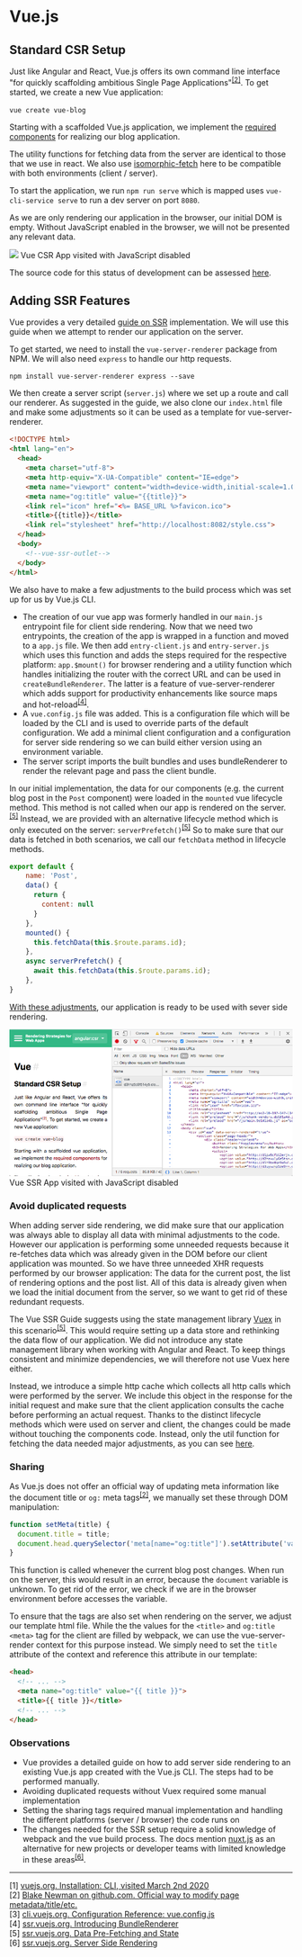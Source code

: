 # Vue.js

## Standard CSR Setup

Just like Angular and React, Vue.js offers its own command line interface "for quickly scaffolding ambitious Single Page Applications"<sup>[[2]](#ref-2)</sup>.
To get started, we create a new Vue application:

```vue create vue-blog```

Starting with a scaffolded Vue.js application, we implement the [required components](./case-study#frontend) for realizing our blog application.

The utility functions for fetching data from the server are identical to those that we use in react.
We also use [isomorphic-fetch](https://www.npmjs.com/package/isomorphic-fetch) here to be compatible with both environments (client / server).

To start the application, we run `npm run serve` which is mapped uses `vue-cli-service serve` to run a dev server on port `8080`.

As we are only rendering our application in the browser, our initial DOM is empty.
Without JavaScript enabled in the browser, we will not be presented any relevant data.

<p class="image">
<img src="./vue-csr-no-js.png"/>
Vue CSR App visited with JavaScript disabled 
</p>

The source code for this status of development can be assessed [here](https://github.com/glutengo/rendering-strategies/tree/1daef909ad3d04c70d00f3793bea7b10a496021f/vue-blog).

## Adding SSR Features

Vue provides a very detailed [guide on SSR](https://ssr.vuejs.org/) implementation.
We will use this guide when we attempt to render our application on the server.

To get started, we need to install the `vue-server-renderer` package from NPM.
We will also need `express` to handle our http requests.

```shell script
npm install vue-server-renderer express --save
```

We then create a server script (`server.js`) where we set up a route and call our renderer.
As suggested in the guide, we also clone our `index.html` file and make some adjustments so it can be used as a template for vue-server-renderer.

```html
<!DOCTYPE html>
<html lang="en">
  <head>
    <meta charset="utf-8">
    <meta http-equiv="X-UA-Compatible" content="IE=edge">
    <meta name="viewport" content="width=device-width,initial-scale=1.0">
    <meta name="og:title" value="{{title}}">
    <link rel="icon" href="<%= BASE_URL %>favicon.ico">
    <title>{{title}}</title>
    <link rel="stylesheet" href="http://localhost:8082/style.css">
  </head>
  <body>
    <!--vue-ssr-outlet-->
  </body>
</html>
```

We also have to make a few adjustments to the build process which was set up for us by Vue.js CLI.
* The creation of our vue app was formerly handled in our `main.js` entrypoint file for client side rendering.
Now that we need two entrypoints, the creation of the app is wrapped in a function and moved to a `app.js` file.
We then add `entry-client.js` and `entry-server.js` which uses this function and adds the steps required for the respective platform: `app.$mount()` for browser rendering and a utility function which handles initializing the router with the correct URL and can be used in `createBundleRenderer`.
The latter is a feature of vue-server-renderer which adds support for productivity enhancements like source maps and hot-reload<sup>[[4]](#ref-4)</sup>.
* A `vue.config.js` file was added. This is a configuration file which will be loaded by the CLI and is used to override parts of the default configuration.
We add a minimal client configuration and a configuration for server side rendering so we can build either version using an environment variable.
* The server script imports the built bundles and uses bundleRenderer to render the relevant page and pass the client bundle.

In our initial implementation, the data for our components (e.g. the current blog post in the `Post` component) were loaded in the `mounted` vue lifecycle method.
This method is not called when our app is rendered on the server.<sup>[[5]](#ref-5)</sup>
Instead, we are provided with an alternative lifecycle method which is only executed on the server: `serverPrefetch()`<sup>[[5]](#ref-5)</sup>
So to make sure that our data is fetched in both scenarios, we call our `fetchData` method in lifecycle methods.

```javascript
export default {
    name: 'Post',
    data() {
      return {
        content: null
      }
    },
    mounted() {
      this.fetchData(this.$route.params.id);
    },
    async serverPrefetch() {
      await this.fetchData(this.$route.params.id);
    },
}
```

[With these adjustments](https://github.com/glutengo/rendering-strategies/commit/dfcae0ff42b96c034dbeb3e86c055122bd010783), our application is ready to be used with sever side rendering.

<p class="image">
<img src="./vue-ssr-no-js.png"/>
Vue SSR App visited with JavaScript disabled 
</p>

### Avoid duplicated requests

When adding server side rendering, we did make sure that our application was always able to display all data with minimal adjustments to the code.
However our application is performing some unneeded requests because it re-fetches data which was already given in the DOM before our client application was mounted.
So we have three unneeded XHR requests performed by our browser application: The data for the current post, the list of rendering options and the post list.
All of this data is already given when we load the initial document from the server, so we want to get rid of these redundant requests.

The Vue SSR Guide suggests using the state management library [Vuex](https://github.com/vuejs/vuex) in this scenario<sup>[[5]](#ref-5)</sup>.
This would require setting up a data store and rethinking the data flow of our application.
We did not introduce any state management library when working with Angular and React.
To keep things consistent and minimize dependencies, we will therefore not use Vuex here either.

Instead, we introduce a simple http cache which collects all http calls which were performed by the server.
We include this object in the response for the initial request and make sure that the client application consults the cache before performing an actual request.
Thanks to the distinct lifecycle methods which were used on server and client, the changes could be made without touching the components code.
Instead, only the util function for fetching the data needed major adjustments, as you can see [here](https://github.com/glutengo/rendering-strategies/commit/c8d8fec1c4b3b798552cd850f758d9afc6b6cb6c).


### Sharing

As Vue.js does not offer an official way of updating meta information like the document title or `og:` meta tags<sup>[[2]](#ref-2)</sup>, we manually set these through DOM manipulation:

```javascript
function setMeta(title) {
  document.title = title;
  document.head.querySelector('meta[name="og:title"]').setAttribute('value', title);
}
```

This function is called whenever the current blog post changes.
When run on the server, this would result in an error, because the `document` variable is unknown.
To get rid of the error, we check if we are in the browser environment before accesses the variable.

To ensure that the tags are also set when rendering on the server, we adjust our template html file.
While the the values for the `<title>` and `og:title` `<meta>` tag for the client are filled by webpack, we can use the vue-server-render context for this purpose instead.
We simply need to set the `title` attribute of the context and reference this attribute in our template:

```html
<head>
  <!-- ... -->
  <meta name="og:title" value="{{ title }}">
  <title>{{ title }}</title>
  <!-- ... -->
</head>
```   

### Observations
* Vue provides a detailed guide on how to add server side rendering to an existing Vue.js app created with the Vue.js CLI. The steps had to be performed manually.
* Avoiding duplicated requests without Vuex required some manual implementation
* Setting the sharing tags required manual implementation and handling the different platforms (server / browser) the code runs on 
* The changes needed for the SSR setup require a solid knowledge of webpack and the vue build process.
The docs mention [nuxt.js](https://nuxtjs.org/) as an alternative for new projects or developer teams with limited knowledge in these areas<sup>[[6]](#ref-6)</sup>. 

<hr/>

<a name="ref-1">[1]</a> [vuejs.org. Installation: CLI, visited March 2nd 2020](https://vuejs.org/v2/guide/installation.html#CLI)  
<a name="ref-2">[2]</a> [Blake Newman on github.com. Official way to modify page metadata/title/etc.](https://github.com/vuejs/vue/issues/4379#issuecomment-266907339)  
<a name="ref-3">[3]</a> [cli.vuejs.org. Configuration Reference: vue.config.js](https://cli.vuejs.org/config/#vue-config-js)  
<a name="ref-4">[4]</a> [ssr.vuejs.org. Introducing BundleRenderer](https://ssr.vuejs.org/guide/bundle-renderer.html)  
<a name="ref-5">[5]</a> [ssr.vuejs.org. Data Pre-Fetching and State](https://ssr.vuejs.org/guide/data.html)  
<a name="ref-6">[6]</a> [ssr.vuejs.org. Server Side Rendering](https://vuejs.org/v2/guide/ssr.html)  
